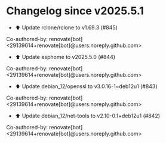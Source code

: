 # Changelog since v2025.5.1
- ⬆️ Update rclone/rclone to v1.69.3 (#845)

Co-authored-by: renovate[bot] <29139614+renovate[bot]@users.noreply.github.com> 
- ⬆️ Update esphome to v2025.5.0 (#844)

Co-authored-by: renovate[bot] <29139614+renovate[bot]@users.noreply.github.com> 
- ⬆️ Update debian_12/openssl to v3.0.16-1~deb12u1 (#843)

Co-authored-by: renovate[bot] <29139614+renovate[bot]@users.noreply.github.com> 
- ⬆️ Update debian_12/net-tools to v2.10-0.1+deb12u1 (#842)

Co-authored-by: renovate[bot] <29139614+renovate[bot]@users.noreply.github.com> 
